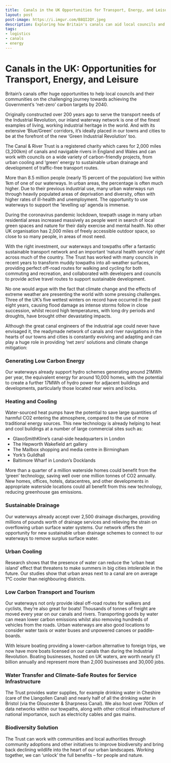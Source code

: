 ```yaml
---
title:  Canals in the UK Opportunities for Transport, Energy, and Leisure
layout: post
post-image: https://i.imgur.com/B8QI2QY.jpeg
description: Exploring how Britain's canals can aid local councils and communities in achieving 'net-zero' carbon targets through sustainable projects in transport, energy, and urban development.
tags:
- logistics
- canals
- energy
---
```


# Canals in the UK: Opportunities for Transport, Energy, and Leisure

Britain’s canals offer huge opportunities to help local councils and their communities on the challenging journey towards achieving the Government’s ‘net-zero’ carbon targets by 2040.

Originally constructed over 200 years ago to serve the transport needs of the Industrial Revolution, our inland waterway network is one of the finest examples of living, working industrial heritage in the world. And with its extensive ‘Blue/Green’ corridors, it’s ideally placed in our towns and cities to be at the forefront of the new ‘Green Industrial Revolution’ too.

The Canal & River Trust is a registered charity which cares for 2,000 miles (3,200km) of canals and navigable rivers in England and Wales and can work with councils on a wide variety of carbon-friendly projects, from urban cooling and ‘green’ energy to sustainable urban drainage and development of traffic-free transport routes.

More than 8.5 million people (nearly 15 percent of the population) live within 1km of one of our waterways. In urban areas, the percentage is often much higher. Due to their previous industrial use, many urban waterways run through heavily populated areas of deprivation and diversity, often with higher rates of ill-health and unemployment. The opportunity to use waterways to support the ‘levelling up’ agenda is immense.

During the coronavirus pandemic lockdown, towpath usage in many urban residential areas increased massively as people went in search of local green spaces and nature for their daily exercise and mental health. No other UK organisation has 2,000 miles of freely accessible outdoor space, so close to so many people, in areas of most need.

With the right investment, our waterways and towpaths offer a fantastic sustainable transport network and an important ‘natural health service’ right across much of the country. The Trust has worked with many councils in recent years to transform muddy towpaths into all-weather surfaces, providing perfect off-road routes for walking and cycling for both commuting and recreation, and collaborated with developers and councils to provide active travel routes to support sustainable development.

No one would argue with the fact that climate change and the effects of extreme weather are presenting the world with some pressing challenges. Three of the UK’s five wettest winters on record have occurred in the past eight years, causing flood damage as intense storms follow in close succession, whilst record high temperatures, with long dry periods and droughts, have brought other devastating impacts. 

Although the great canal engineers of the industrial age could never have envisaged it, the readymade network of canals and river navigations in the hearts of our towns and cities is constantly evolving and adapting and can play a huge role in providing ‘net zero’ solutions and climate change mitigation:

### Generating Low Carbon Energy

Our waterways already support hydro schemes generating around 21MWh per year, the equivalent energy for around 10,000 homes, with the potential to create a further 17MWh of hydro power for adjacent buildings and developments, particularly those located near weirs and locks.

### Heating and Cooling

Water-sourced heat pumps have the potential to save large quantities of harmful CO2 entering the atmosphere, compared to the use of more traditional energy sources. This new technology is already helping to heat and cool buildings at a number of large commercial sites such as:

- GlaxoSmithKline’s canal-side headquarters in London
- The Hepworth Wakefield art gallery
- The Mailbox shopping and media centre in Birmingham
- York’s Guildhall
- Baltimore Wharf in London’s Docklands

More than a quarter of a million waterside homes could benefit from the ‘green’ technology, saving well over one million tonnes of CO2 annually. New homes, offices, hotels, datacentres, and other developments in appropriate waterside locations could all benefit from this new technology, reducing greenhouse gas emissions.

### Sustainable Drainage

Our waterways already accept over 2,500 drainage discharges, providing millions of pounds worth of drainage services and relieving the strain on overflowing urban surface water systems. Our network offers the opportunity for new sustainable urban drainage schemes to connect to our waterways to remove surplus surface water.

### Urban Cooling

Research shows that the presence of water can reduce the ‘urban heat island’ effect that threatens to make summers in big cities intolerable in the future. Our studies show that urban areas next to a canal are on average 1°C cooler than neighbouring districts.

### Low Carbon Transport and Tourism

Our waterways not only provide ideal off-road routes for walkers and cyclists, they’re also great for boats! Thousands of tonnes of freight are moved every year on our canals and rivers. Transporting goods by water can mean lower carbon emissions whilst also removing hundreds of vehicles from the roads. Urban waterways are also good locations to consider water taxis or water buses and unpowered canoes or paddle-boards.

With leisure boating providing a lower-carbon alternative to foreign trips, we now have more boats licensed on our canals than during the Industrial Revolution. Boating businesses, hosted on UK waters, are worth nearly £1 billion annually and represent more than 2,000 businesses and 30,000 jobs.

### Water Transfer and Climate-Safe Routes for Service Infrastructure

The Trust provides water supplies, for example drinking water in Cheshire (care of the Llangollen Canal) and nearly half of all the drinking water in Bristol (via the Gloucester & Sharpness Canal). We also host over 700km of data networks within our towpaths, along with other critical infrastructure of national importance, such as electricity cables and gas mains.

### Biodiversity Solution

The Trust can work with communities and local authorities through community adoptions and other initiatives to improve biodiversity and bring back declining wildlife into the heart of our urban landscapes. Working together, we can ‘unlock’ the full benefits – for people and nature.

